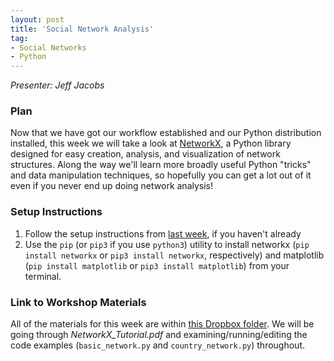 ```yaml
---
layout: post
title: 'Social Network Analysis'
tag:
- Social Networks
- Python
---
```


*Presenter: Jeff Jacobs*

### Plan

Now that we have got our workflow established and our Python distribution installed, this week we will take a look at [NetworkX](https://networkx.github.io/), a Python library designed for easy creation, analysis, and visualization of network structures. Along the way we'll learn more broadly useful Python "tricks" and data manipulation techniques, so hopefully you can get a lot out of it even if you never end up doing network analysis!

### Setup Instructions

1. Follow the setup instructions from [last week](https://cupsmethods.github.io/from-r-to-python/), if you haven't already
2. Use the `pip` (or `pip3` if you use `python3`) utility to install networkx (`pip install networkx` or `pip3 install networkx`, respectively) and matplotlib (`pip install matplotlib` or `pip3 install matplotlib`) from your terminal.

### Link to Workshop Materials

All of the materials for this week are within [this Dropbox folder](https://www.dropbox.com/sh/el6md0ebkpe3kzz/AABHjCTBTcf-j9kNFxHSO721a?dl=0). We will be going through _NetworkX\_Tutorial.pdf_ and examining/running/editing the code examples (`basic_network.py` and `country_network.py`) throughout.
